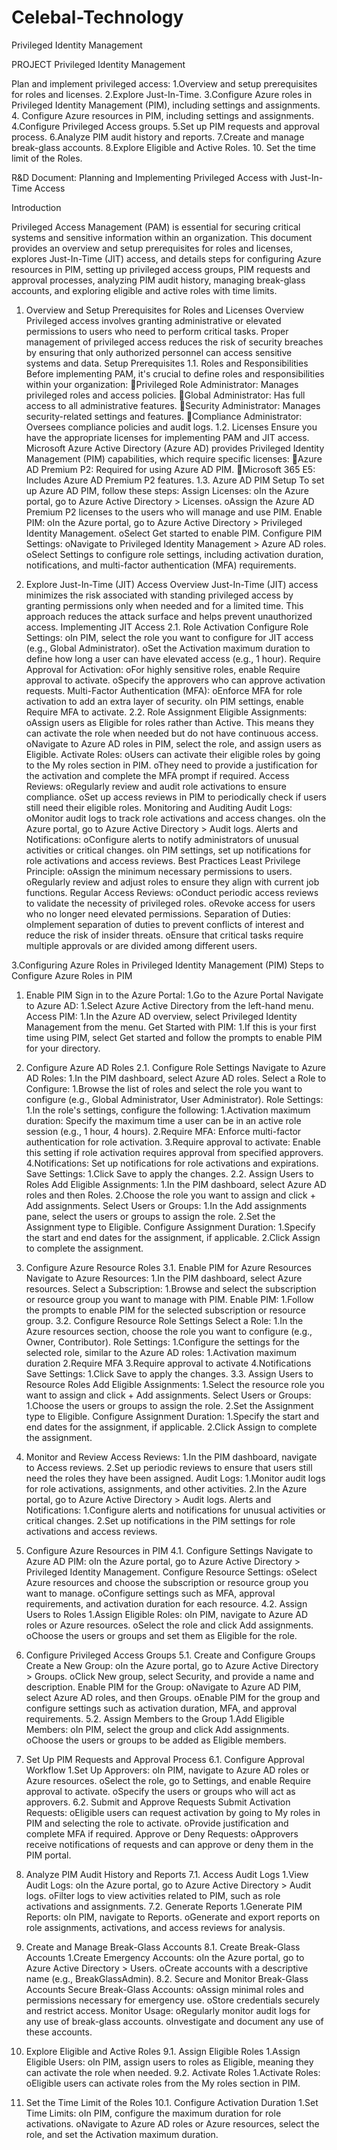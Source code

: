 # Celebal-Technology
Privileged Identity Management

PROJECT
Privileged Identity Management

Plan and implement privileged access: 
1.Overview and setup prerequisites for roles and licenses. 
2.Explore Just-In-Time. 
3.Configure Azure roles in Privileged Identity Management (PIM), including settings and assignments. 4. Configure Azure resources in PIM, including settings and assignments. 
4.Configure Privileged Access groups. 
5.Set up PIM requests and approval process. 
6.Analyze PIM audit history and reports. 
7.Create and manage break-glass accounts. 
8.Explore Eligible and Active Roles. 
10. Set the time limit of the Roles.

R&D Document: Planning and Implementing Privileged Access with Just-In-Time Access

Introduction

Privileged Access Management (PAM) is essential for securing critical systems and sensitive information within an organization. This document provides an overview and setup prerequisites for roles and licenses, explores Just-In-Time (JIT) access, and details steps for configuring Azure resources in PIM, setting up privileged access groups, PIM requests and approval processes, analyzing PIM audit history, managing break-glass accounts, and exploring eligible and active roles with time limits.

1. Overview and Setup Prerequisites for Roles and Licenses
Overview
Privileged access involves granting administrative or elevated permissions to users who need to perform critical tasks. Proper management of privileged access reduces the risk of security breaches by ensuring that only authorized personnel can access sensitive systems and data.
Setup Prerequisites
1.1. Roles and Responsibilities
Before implementing PAM, it's crucial to define roles and responsibilities within your organization:
Privileged Role Administrator: Manages privileged roles and access policies.
Global Administrator: Has full access to all administrative features.
Security Administrator: Manages security-related settings and features.
Compliance Administrator: Oversees compliance policies and audit logs.
1.2. Licenses
Ensure you have the appropriate licenses for implementing PAM and JIT access. Microsoft Azure Active Directory (Azure AD) provides Privileged Identity Management (PIM) capabilities, which require specific licenses:
Azure AD Premium P2: Required for using Azure AD PIM.
Microsoft 365 E5: Includes Azure AD Premium P2 features.
1.3. Azure AD PIM Setup
To set up Azure AD PIM, follow these steps:
Assign Licenses:
oIn the Azure portal, go to Azure Active Directory > Licenses.
oAssign the Azure AD Premium P2 licenses to the users who will manage and use PIM.
Enable PIM:
oIn the Azure portal, go to Azure Active Directory > Privileged Identity Management.
oSelect Get started to enable PIM.
Configure PIM Settings:
oNavigate to Privileged Identity Management > Azure AD roles.
oSelect Settings to configure role settings, including activation duration, notifications, and multi-factor authentication (MFA) requirements.

2. Explore Just-In-Time (JIT) Access
Overview
Just-In-Time (JIT) access minimizes the risk associated with standing privileged access by granting permissions only when needed and for a limited time. This approach reduces the attack surface and helps prevent unauthorized access.
Implementing JIT Access
2.1. Role Activation
Configure Role Settings:
oIn PIM, select the role you want to configure for JIT access (e.g., Global Administrator).
oSet the Activation maximum duration to define how long a user can have elevated access (e.g., 1 hour).
Require Approval for Activation:
oFor highly sensitive roles, enable Require approval to activate.
oSpecify the approvers who can approve activation requests.
Multi-Factor Authentication (MFA):
oEnforce MFA for role activation to add an extra layer of security.
oIn PIM settings, enable Require MFA to activate.
2.2. Role Assignment
Eligible Assignments:
oAssign users as Eligible for roles rather than Active. This means they can activate the role when needed but do not have continuous access.
oNavigate to Azure AD roles in PIM, select the role, and assign users as Eligible.
Activate Roles:
oUsers can activate their eligible roles by going to the My roles section in PIM.
oThey need to provide a justification for the activation and complete the MFA prompt if required.
Access Reviews:
oRegularly review and audit role activations to ensure compliance.
oSet up access reviews in PIM to periodically check if users still need their eligible roles.
Monitoring and Auditing
Audit Logs:
oMonitor audit logs to track role activations and access changes.
oIn the Azure portal, go to Azure Active Directory > Audit logs.
Alerts and Notifications:
oConfigure alerts to notify administrators of unusual activities or critical changes.
oIn PIM settings, set up notifications for role activations and access reviews.
Best Practices
Least Privilege Principle:
oAssign the minimum necessary permissions to users.
oRegularly review and adjust roles to ensure they align with current job functions.
Regular Access Reviews:
oConduct periodic access reviews to validate the necessity of privileged roles.
oRevoke access for users who no longer need elevated permissions.
Separation of Duties:
oImplement separation of duties to prevent conflicts of interest and reduce the risk of insider threats.
oEnsure that critical tasks require multiple approvals or are divided among different users.

3.Configuring Azure Roles in Privileged Identity Management (PIM)
Steps to Configure Azure Roles in PIM
1. Enable PIM
Sign in to the Azure Portal:
1.Go to the Azure Portal
Navigate to Azure AD:
1.Select Azure Active Directory from the left-hand menu.
Access PIM:
1.In the Azure AD overview, select Privileged Identity Management from the menu.
Get Started with PIM:
1.If this is your first time using PIM, select Get started and follow the prompts to enable PIM for your directory.
2. Configure Azure AD Roles
2.1. Configure Role Settings
Navigate to Azure AD Roles:
1.In the PIM dashboard, select Azure AD roles.
Select a Role to Configure:
1.Browse the list of roles and select the role you want to configure (e.g., Global Administrator, User Administrator).
Role Settings:
1.In the role's settings, configure the following:
1.Activation maximum duration: Specify the maximum time a user can be in an active role session (e.g., 1 hour, 4 hours).
2.Require MFA: Enforce multi-factor authentication for role activation.
3.Require approval to activate: Enable this setting if role activation requires approval from specified approvers.
4.Notifications: Set up notifications for role activations and expirations.
Save Settings:
1.Click Save to apply the changes.
2.2. Assign Users to Roles
Add Eligible Assignments:
1.In the PIM dashboard, select Azure AD roles and then Roles.
2.Choose the role you want to assign and click + Add assignments.
Select Users or Groups:
1.In the Add assignments pane, select the users or groups to assign the role.
2.Set the Assignment type to Eligible.
Configure Assignment Duration:
1.Specify the start and end dates for the assignment, if applicable.
2.Click Assign to complete the assignment.
3. Configure Azure Resource Roles
3.1. Enable PIM for Azure Resources
Navigate to Azure Resources:
1.In the PIM dashboard, select Azure resources.
Select a Subscription:
1.Browse and select the subscription or resource group you want to manage with PIM.
Enable PIM:
1.Follow the prompts to enable PIM for the selected subscription or resource group.
3.2. Configure Resource Role Settings
Select a Role:
1.In the Azure resources section, choose the role you want to configure (e.g., Owner, Contributor).
Role Settings:
1.Configure the settings for the selected role, similar to the Azure AD roles:
1.Activation maximum duration
2.Require MFA
3.Require approval to activate
4.Notifications
Save Settings:
1.Click Save to apply the changes.
3.3. Assign Users to Resource Roles
Add Eligible Assignments:
1.Select the resource role you want to assign and click + Add assignments.
Select Users or Groups:
1.Choose the users or groups to assign the role.
2.Set the Assignment type to Eligible.
Configure Assignment Duration:
1.Specify the start and end dates for the assignment, if applicable.
2.Click Assign to complete the assignment.
4. Monitor and Review
Access Reviews:
1.In the PIM dashboard, navigate to Access reviews.
2.Set up periodic reviews to ensure that users still need the roles they have been assigned.
Audit Logs:
1.Monitor audit logs for role activations, assignments, and other activities.
2.In the Azure portal, go to Azure Active Directory > Audit logs.
Alerts and Notifications:
1.Configure alerts and notifications for unusual activities or critical changes.
2.Set up notifications in the PIM settings for role activations and access reviews.

4. Configure Azure Resources in PIM
4.1. Configure Settings
Navigate to Azure AD PIM:
oIn the Azure portal, go to Azure Active Directory > Privileged Identity Management.
Configure Resource Settings:
oSelect Azure resources and choose the subscription or resource group you want to manage.
oConfigure settings such as MFA, approval requirements, and activation duration for each resource.
4.2. Assign Users to Roles
1.Assign Eligible Roles:
oIn PIM, navigate to Azure AD roles or Azure resources.
oSelect the role and click Add assignments.
oChoose the users or groups and set them as Eligible for the role.

5. Configure Privileged Access Groups
5.1. Create and Configure Groups
Create a New Group:
oIn the Azure portal, go to Azure Active Directory > Groups.
oClick New group, select Security, and provide a name and description.
Enable PIM for the Group:
oNavigate to Azure AD PIM, select Azure AD roles, and then Groups.
oEnable PIM for the group and configure settings such as activation duration, MFA, and approval requirements.
5.2. Assign Members to the Group
1.Add Eligible Members:
oIn PIM, select the group and click Add assignments.
oChoose the users or groups to be added as Eligible members.

6. Set Up PIM Requests and Approval Process
6.1. Configure Approval Workflow
1.Set Up Approvers:
oIn PIM, navigate to Azure AD roles or Azure resources.
oSelect the role, go to Settings, and enable Require approval to activate.
oSpecify the users or groups who will act as approvers.
6.2. Submit and Approve Requests
Submit Activation Requests:
oEligible users can request activation by going to My roles in PIM and selecting the role to activate.
oProvide justification and complete MFA if required.
Approve or Deny Requests:
oApprovers receive notifications of requests and can approve or deny them in the PIM portal.

7. Analyze PIM Audit History and Reports
7.1. Access Audit Logs
1.View Audit Logs:
oIn the Azure portal, go to Azure Active Directory > Audit logs.
oFilter logs to view activities related to PIM, such as role activations and assignments.
7.2. Generate Reports
1.Generate PIM Reports:
oIn PIM, navigate to Reports.
oGenerate and export reports on role assignments, activations, and access reviews for analysis.

8. Create and Manage Break-Glass Accounts
8.1. Create Break-Glass Accounts
1.Create Emergency Accounts:
oIn the Azure portal, go to Azure Active Directory > Users.
oCreate accounts with a descriptive name (e.g., BreakGlassAdmin).
8.2. Secure and Monitor Break-Glass Accounts
Secure Break-Glass Accounts:
oAssign minimal roles and permissions necessary for emergency use.
oStore credentials securely and restrict access.
Monitor Usage:
oRegularly monitor audit logs for any use of break-glass accounts.
oInvestigate and document any use of these accounts.

9. Explore Eligible and Active Roles
9.1. Assign Eligible Roles
1.Assign Eligible Users:
oIn PIM, assign users to roles as Eligible, meaning they can activate the role when needed.
9.2. Activate Roles
1.Activate Roles:
oEligible users can activate roles from the My roles section in PIM.

10. Set the Time Limit of the Roles
10.1. Configure Activation Duration
1.Set Time Limits:
oIn PIM, configure the maximum duration for role activations.
oNavigate to Azure AD roles or Azure resources, select the role, and set the Activation maximum duration.
